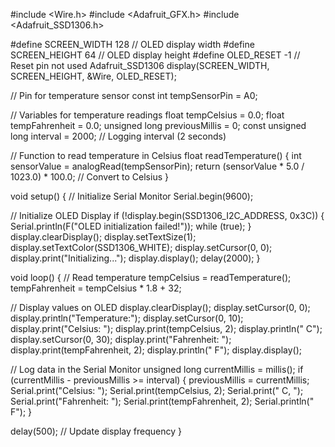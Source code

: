 #include <Wire.h>
#include <Adafruit_GFX.h>
#include <Adafruit_SSD1306.h>

#define SCREEN_WIDTH 128 // OLED display width
#define SCREEN_HEIGHT 64 // OLED display height
#define OLED_RESET    -1 // Reset pin not used
Adafruit_SSD1306 display(SCREEN_WIDTH, SCREEN_HEIGHT, &Wire, OLED_RESET);

// Pin for temperature sensor
const int tempSensorPin = A0;

// Variables for temperature readings
float tempCelsius = 0.0;
float tempFahrenheit = 0.0;
unsigned long previousMillis = 0;
const unsigned long interval = 2000; // Logging interval (2 seconds)

// Function to read temperature in Celsius
float readTemperature() {
  int sensorValue = analogRead(tempSensorPin);
  return (sensorValue * 5.0 / 1023.0) * 100.0; // Convert to Celsius
}

void setup() {
  // Initialize Serial Monitor
  Serial.begin(9600);

  // Initialize OLED Display
  if (!display.begin(SSD1306_I2C_ADDRESS, 0x3C)) {
    Serial.println(F("OLED initialization failed!"));
    while (true);
  }
  display.clearDisplay();
  display.setTextSize(1);
  display.setTextColor(SSD1306_WHITE);
  display.setCursor(0, 0);
  display.print("Initializing...");
  display.display();
  delay(2000);
}

void loop() {
  // Read temperature
  tempCelsius = readTemperature();
  tempFahrenheit = tempCelsius * 1.8 + 32;

  // Display values on OLED
  display.clearDisplay();
  display.setCursor(0, 0);
  display.println("Temperature:");
  display.setCursor(0, 10);
  display.print("Celsius: ");
  display.print(tempCelsius, 2);
  display.println(" C");
  display.setCursor(0, 30);
  display.print("Fahrenheit: ");
  display.print(tempFahrenheit, 2);
  display.println(" F");
  display.display();

  // Log data in the Serial Monitor
  unsigned long currentMillis = millis();
  if (currentMillis - previousMillis >= interval) {
    previousMillis = currentMillis;
    Serial.print("Celsius: ");
    Serial.print(tempCelsius, 2);
    Serial.print(" C, ");
    Serial.print("Fahrenheit: ");
    Serial.print(tempFahrenheit, 2);
    Serial.println(" F");
  }

  delay(500); // Update display frequency
}

<!-- Circuit Connections
I.M35 Sensor:

VCC → 5V on Arduino.
GND → GND on Arduino.
OUT → A0 on Arduino (analog pin to read temperature).
I2C OLED Display:

SDA → A4 (Uno/Nano I2C data line).
SCL → A5 (Uno/Nano I2C clock line).
VCC → 5V.
GND → GND. -->